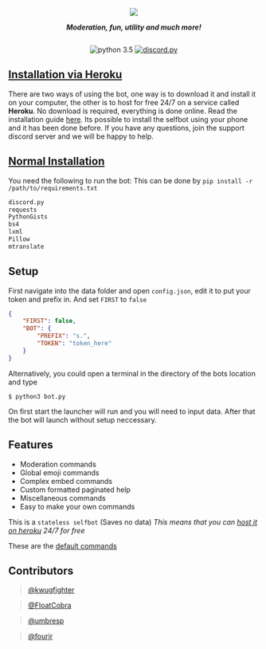 <div align="center">
        <p> <img src="https://i.imgur.com/kQAr3a4.png"/> </p>
        <p><i><b>Moderation, fun, utility and much more!</b></i></p>
	<p> 
		<a href="https://discord.gg/pmQSbAd"><img src="https://discordapp.com/api/guilds/345787308282478592/widget.png?style=banner2" alt="" /></a>
	</p>
	<p>
		<img src="https://img.shields.io/badge/python-3.5-brightgreen.svg" alt="python 3.5" /></a>
		<a href="https://github.com/Rapptz/discord.py"><img src="https://img.shields.io/badge/discord-py-orange.svg" alt="discord.py" /></a>
	</p>
</div> 


## [Installation via Heroku](https://github.com/verixx/selfbot/wiki/heroku)
There are two ways of using the bot, one way is to download it and install it on your computer, the other is to host for free 24/7 on a service called **Heroku**. No download is required, everything is done online. Read the installation guide [here](https://github.com/verixx/selfbot/wiki/Heroku). Its possible to install the selfbot using your phone and it has been done before. If you have any questions, join the support discord server and we will be happy to help.

## [Normal Installation](https://github.com/verixx/selfbot/wiki)
You need the following to run the bot: This can be done by `pip install -r /path/to/requirements.txt`
```py
discord.py
requests
PythonGists
bs4
lxml
Pillow
mtranslate
```
## Setup
First navigate into the data folder and open `config.json`, edit it to put your token and prefix in. And set `FIRST` to `false`
```json
{
    "FIRST": false,
    "BOT": {
        "PREFIX": "s.",
        "TOKEN": "token_here"
    }
}
```
Alternatively, you could open a terminal in the directory of the bots location and type
```
$ python3 bot.py
```
On first start the launcher will run and you will need to input data. After that the bot will launch without setup neccessary.

## Features

* Moderation commands
* Global emoji commands
* Complex embed commands
* Custom formatted paginated help
* Miscellaneous commands
* Easy to make your own commands

This is a `stateless selfbot` (Saves no data) *This means that you can [host it on heroku](https://github.com/verixx/selfbot/wiki/Heroku) 24/7 for free*  

These are the [default commands](https://github.com/verixx/selfbot/wiki/Default-Commands)
## Contributors

> [@kwugfighter](https://github.com/kwugfighter)

> [@FloatCobra](https://github.com/FloatCobra)

> [@umbresp](https://github.com/umbresp)

> [@fourjr](https://github.com/fourjr)
